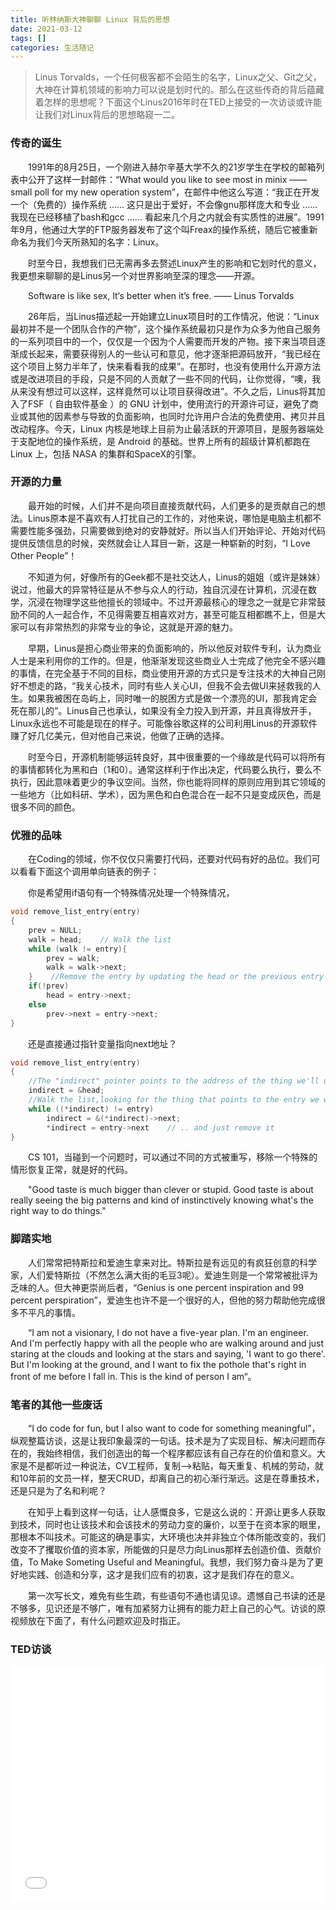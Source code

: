 ```yaml
---
title: 听林纳斯大神聊聊 Linux 背后的思想
date: 2021-03-12
tags: []
categories: 生活随记
---
```


> Linus Torvalds，一个任何极客都不会陌生的名字，Linux之父、Git之父，大神在计算机领域的影响力可以说是划时代的。那么在这些传奇的背后蕴藏着怎样的思想呢？下面这个Linus2016年时在TED上接受的一次访谈或许能让我们对Linux背后的思想略窥一二。

<!--more-->

### 传奇的诞生

&emsp;&emsp;1991年的8月25日，一个刚进入赫尔辛基大学不久的21岁学生在学校的邮箱列表中公开了这样一封邮件：“What would you like to see most in minix —— small poll for my new operation system”，在邮件中他这么写道：“我正在开发一个（免费的）操作系统 ...... 这只是出于爱好，不会像gnu那样庞大和专业 ...... 我现在已经移植了bash和gcc ...... 看起来几个月之内就会有实质性的进展”。1991年9月，他通过大学的FTP服务器发布了这个叫Freax的操作系统，随后它被重新命名为我们今天所熟知的名字：Linux。

&emsp;&emsp;时至今日，我想我们已无需再多去赘述Linux产生的影响和它划时代的意义，我更想来聊聊的是Linus另一个对世界影响至深的理念——开源。

&emsp;&emsp;Software is like sex, It‘s better when it’s free. —— Linus Torvalds

&emsp;&emsp;26年后，当Linus描述起一开始建立Linux项目时的工作情况，他说：“Linux最初并不是一个团队合作的产物”，这个操作系统最初只是作为众多为他自己服务的一系列项目中的一个，仅仅是一个因为个人需要而开发的产物。接下来当项目逐渐成长起来，需要获得别人的一些认可和意见，他才逐渐把源码放开，“我已经在这个项目上努力半年了，快来看看我的成果”。在那时，也没有使用什么开源方法或是改进项目的手段，只是不同的人贡献了一些不同的代码，让你觉得，“噢，我从来没有想过可以这样，这样竟然可以让项目获得改进”。不久之后，Linus将其加入了FSF（ 自由软件基金 ）的 GNU 计划中，使用流行的开源许可证，避免了商业或其他的因素参与导致的负面影响，也同时允许用户合法的免费使用、拷贝并且改动程序。今天，Linux 内核是地球上目前为止最活跃的开源项目，是服务器端处于支配地位的操作系统，是 Android 的基础。世界上所有的超级计算机都跑在 Linux 上，包括 NASA 的集群和SpaceX的引擎。

### 开源的力量

&emsp;&emsp;最开始的时候，人们并不是向项目直接贡献代码，人们更多的是贡献自己的想法。Linus原本是不喜欢有人打扰自己的工作的，对他来说，哪怕是电脑主机都不需要性能多强劲，只需要做到绝对的安静就好。所以当人们开始评论、开始对代码提供反馈信息的时候，突然就会让人耳目一新，这是一种崭新的时刻，“I Love Other People”！ 

&emsp;&emsp;不知道为何，好像所有的Geek都不是社交达人，Linus的姐姐（或许是妹妹）说过，他最大的异常特征是从不参与众人的行动，独自沉浸在计算机，沉浸在数学，沉浸在物理学这些他擅长的领域中。不过开源最核心的理念之一就是它非常鼓励不同的人一起合作，不见得需要互相喜欢对方，甚至可能互相都瞧不上，但是大家可以有非常热烈的非常专业的争论，这就是开源的魅力。

&emsp;&emsp;早期，Linus是担心商业带来的负面影响的，所以他反对软件专利，认为商业人士是来利用你的工作的。但是，他渐渐发现这些商业人士完成了他完全不感兴趣的事情，在完全基于不同的目标，商业使用开源的方式只是专注技术的大神自己刚好不想走的路，“我关心技术，同时有些人关心UI，但我不会去做UI来拯救我的人生。如果我被困在岛屿上，同时唯一的脱困方式是做一个漂亮的UI，那我肯定会死在那儿的”。Linus自己也承认，如果没有全力投入到开源，并且真得放开手，Linux永远也不可能是现在的样子。可能像谷歌这样的公司利用Linus的开源软件赚了好几亿美元，但对他自己来说，他做了正确的选择。

&emsp;&emsp;时至今日，开源机制能够运转良好，其中很重要的一个缘故是代码可以将所有的事情都转化为黑和白（1和0）。通常这样利于作出决定，代码要么执行，要么不执行，因此意味着更少的争议空间。当然，你也能将同样的原则应用到其它领域的一些地方（比如科研、学术），因为黑色和白色混合在一起不只是变成灰色，而是很多不同的颜色。

### 优雅的品味

&emsp;&emsp;在Coding的领域，你不仅仅只需要打代码，还要对代码有好的品位。我们可以看看下面这个调用单向链表的例子：

&emsp;&emsp;你是希望用if语句有一个特殊情况处理一个特殊情况，

```c
void remove_list_entry(entry)
{
    prev = NULL;
    walk = head;    // Walk the list
    while (walk != entry){
        prev = walk;
        walk = walk->next;
    }    //Remove the entry by updating the head or the previous entry
    if(!prev)
        head = entry->next;
    else
        prev->next = entry->next;
}
```

&emsp;&emsp;还是直接通过指针变量指向next地址？

```c
void remove_list_entry(entry)
{
    //The "indirect" pointer points to the address of the thing we'll update
    indirect = &head;
    //Walk the list,looking for the thing that points to the entry we want to remove
    while ((*indirect) != entry)
        indirect = &(*indirect)->next;
        *indirect = entry->next    // .. and just remove it
}
```

&emsp;&emsp;CS 101，当碰到一个问题时，可以通过不同的方式被重写，移除一个特殊的情形恢复正常，就是好的代码。

&emsp;&emsp;"Good taste is much bigger than clever or stupid. Good taste is about really seeing the big patterns and kind of instinctively knowing what's the right way to do things." 

### 脚踏实地

&emsp;&emsp;人们常常把特斯拉和爱迪生拿来对比。特斯拉是有远见的有疯狂创意的科学家，人们爱特斯拉（不然怎么满大街的毛豆3呢）。爱迪生则是一个常常被批评为乏味的人。但大神更崇尚后者，“Genius is one percent inspiration and 99 percent perspiration”，爱迪生也许不是一个很好的人，但他的努力帮助他完成很多不平凡的事情。

&emsp;&emsp;“I am not a visionary, I do not have a five-year plan. I'm an engineer. And I'm perfectly happy with all the people who are walking around and just staring at the clouds and looking at the stars and saying, 'I want to go there'. But I'm looking at the ground, and I want to fix the pothole that's right in front of me before I fall in. This is the kind of person I am“。

### 笔者的其他一些废话

&emsp;&emsp;“I do code for fun, but I also want to code for something meaningful”，纵观整篇访谈，这是让我印象最深的一句话。技术是为了实现目标、解决问题而存在的，我始终相信，我们创造出的每一个程序都应该有自己存在的价值和意义。大家是不是都听过一种说法，CV工程师，复制-->粘贴，每天重复、机械的劳动，就和10年前的文员一样，整天CRUD，却离自己的初心渐行渐远。这是在尊重技术，还是只是为了名和利呢？

&emsp;&emsp;在知乎上看到这样一句话，让人感慨良多，它是这么说的：开源让更多人获取到技术，同时也让该技术和会该技术的劳动力变的廉价，以至于在资本家的眼里，那根本不叫技术。可能这的确是事实，大环境也决并非独立个体所能改变的，我们改变不了攫取价值的资本家，所能做的只是尽力向Linus那样去创造价值、贡献价值，To Make Someting Useful and Meaningful。我想，我们努力奋斗是为了更好地实践、创造和分享，这才是我们应有的初衷，这才是我们存在的意义。

&emsp;&emsp;第一次写长文，难免有些生疏，有些语句不通也请见谅。遗憾自己书读的还是不够多，见识还是不够广，唯有加紧努力让拥有的能力赶上自己的心气。访谈的原视频放在下面了，有什么问题欢迎及时指正。

### TED访谈

<div style="position: relative; width: 100%; height: 0; padding-bottom: 75%;">
    <iframe src="//player.bilibili.com/player.html?bvid=BV1w7411Z71f"  scrolling="no" border="0" frameborder="no" framespacing="0" allowfullscreen="true" style="position: absolute; width: 100%; height: 100%; left: 0; top: 0;"></iframe>
</div>
